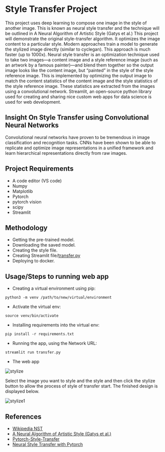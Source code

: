 # Style Transfer Project
This project uses deep learning to compose one image in the style of another image. This is known as neural style transfer and the technique will be outlined in A Neural Algorithm of Artistic Style (Gatys et al.) This project will demonstrate the original style-transfer algorithm. It optimizes the image content to a particular style. Modern approaches train a model to generate the stylized image directly (similar to cyclegan). This approach is much faster (up to 1000x).
Neural style transfer is an optimization technique used to take two images—a content image and a style reference image (such as an artwork by a famous painter)—and blend them together so the output image looks like the content image, but “painted” in the style of the style reference image. This is implemented by optimizing the output image to match the content statistics of the content image and the style statistics of the style reference image. These statistics are extracted from the images using a convolutional network.
Streamlit, an open-source python library used for creating and sharing nice custom web apps for data science is used for web development.

## Insight On Style Transfer using Convolutional Neural Networks
Convolutional neural networks have proven to be tremendous in image classification and recognition tasks. CNNs have been shown to be able to replicate and optimize image representations in a unified framework and learn hierarchical representations directly from raw images.

## Project Requirements
- A code editor (VS code)
- Numpy
- Matplotlib
- Pytorch
- pytorch vision
- scipy
- Streamlit

## Methodology
- Getting the pre-trained model.
- Downloading the saved model.
- Creating the style file.
- Creating Streamlit file/[transfer.py](https://github.com/Alexelofu/Style-Transfer-Project/blob/main/style/neural_style/transfer.py)
- Deploying to docker.

## Usage/Steps to running web app

- Creating a virtual environment using pip:

``` python3 -m venv /path/to/new/virtual/environment ```


- Activate the virtual env:

``` source venv/bin/activate ```


- Installing requirements into the virtual env:

``` pip install -r requirements.txt ```


- Running the app, using the Network URL:

``` streamlit run transfer.py ```

- The web app

![stylize](https://user-images.githubusercontent.com/67591225/113708396-13d92680-96d9-11eb-8830-e0b1521b9c6e.png)

Select the image you want to style and the style and then click the stylize button to allow the process of style of transfer start. The finished design is displayed below.


![stylize1](https://user-images.githubusercontent.com/67591225/113708978-dc1eae80-96d9-11eb-8b81-644c5674a8ea.png)




## References
* [Wikipedia NST](https://en.wikipedia.org/wiki/Neural_Style_Transfer#NST)
* [A Neural Algorithm of Artistic Style (Gatys et al.)](https://arxiv.org/pdf/1508.06576.pdf)
* [Pytorch-Style-Transfer](https://modelzoo.co/model/pytorch-style-transfer)
* [Neural Style Transfer with Pytorch](https://pytorch.org/tutorials/advanced/neural_style_tutorial.html)

